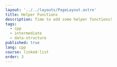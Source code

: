 ```yaml
---
layout: '../../layouts/PageLayout.astro'
title: Helper Functions
description: Time to add some helper functions!
tags:
  - cpp
  - intermediate
  - data-structure
published: true
lang: cpp
course: linked-list
order: 3
---
```



